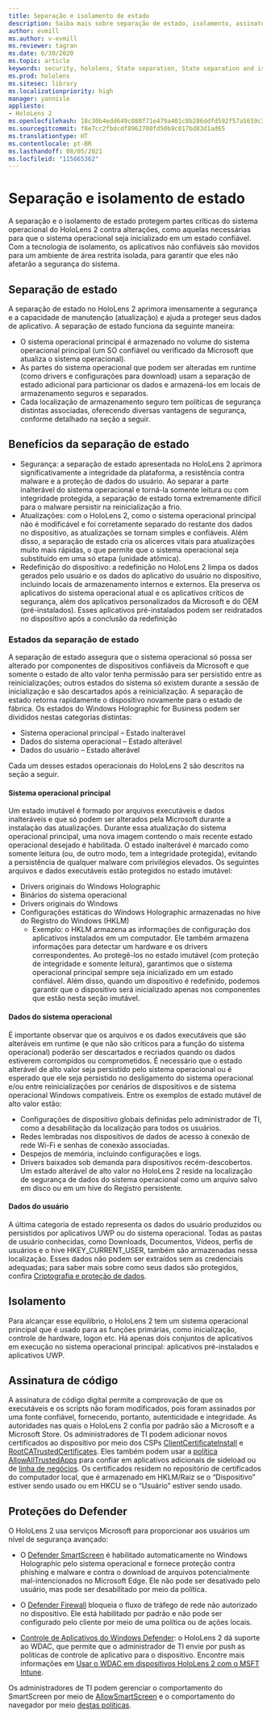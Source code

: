 ```yaml
---
title: Separação e isolamento de estado
description: Saiba mais sobre separação de estado, isolamento, assinatura de código e aplicativos do Defender no dispositivo de realidade misturada do HoloLens 2.
author: evmill
ms.author: v-evmill
ms.reviewer: tagran
ms.date: 6/30/2020
ms.topic: article
keywords: security, hololens, State separation, State separation and isolation, hololens 2, hololens2 security, security overview, security architecture, architecture, hololens 2 architecture
ms.prod: hololens
ms.sitesec: library
ms.localizationpriority: high
manager: yannisle
appliesto:
- HoloLens 2
ms.openlocfilehash: 18c30b4edd649c088f71e479a401c8b286ddfd592f57a5659c3c15b3ec9c854f
ms.sourcegitcommit: f8e7cc2fbdcdf8962700fd50b9c017bd83d1ad65
ms.translationtype: HT
ms.contentlocale: pt-BR
ms.lasthandoff: 08/05/2021
ms.locfileid: "115665362"
---
```

# <a name="state-separation-and-isolation"></a>Separação e isolamento de estado

A separação e o isolamento de estado protegem partes críticas do sistema operacional do HoloLens 2 contra alterações, como aquelas necessárias para que o sistema operacional seja inicializado em um estado confiável. Com a tecnologia de isolamento, os aplicativos não confiáveis são movidos para um ambiente de área restrita isolada, para garantir que eles não afetarão a segurança do sistema.

## <a name="state-separation"></a>Separação de estado

A separação de estado no HoloLens 2 aprimora imensamente a segurança e a capacidade de manutenção (atualização) e ajuda a proteger seus dados de aplicativo.  A separação de estado funciona da seguinte maneira:
  * O sistema operacional principal é armazenado no volume do sistema operacional principal (um SO confiável ou verificado da Microsoft que atualiza o sistema operacional).
  * As partes do sistema operacional que podem ser alteradas em runtime (como drivers e configurações para download) usam a separação de estado adicional para particionar os dados e armazená-los em locais de armazenamento seguros e separados.
  * Cada localização de armazenamento seguro tem políticas de segurança distintas associadas, oferecendo diversas vantagens de segurança, conforme detalhado na seção a seguir.

## <a name="state-separation-benefits"></a>Benefícios da separação de estado

  * Segurança: a separação de estado apresentada no HoloLens 2 aprimora significativamente a integridade da plataforma, a resistência contra malware e a proteção de dados do usuário. Ao separar a parte inalterável do sistema operacional e torná-la somente leitura ou com integridade protegida, a separação de estado torna extremamente difícil para o malware persistir na reinicialização a frio. 
  * Atualizações: com o HoloLens 2, como o sistema operacional principal não é modificável e foi corretamente separado do restante dos dados no dispositivo, as atualizações se tornam simples e confiáveis.  Além disso, a separação de estado cria os alicerces vitais para atualizações muito mais rápidas, o que permite que o sistema operacional seja substituído em uma só etapa (unidade atômica).
  * Redefinição do dispositivo: a redefinição no HoloLens 2 limpa os dados gerados pelo usuário e os dados do aplicativo do usuário no dispositivo, incluindo locais de armazenamento internos e externos. Ela preserva os aplicativos do sistema operacional atual e os aplicativos críticos de segurança, além dos aplicativos personalizados da Microsoft e do OEM (pré-instalados). Esses aplicativos pré-instalados podem ser reidratados no dispositivo após a conclusão da redefinição

### <a name="state-separation-states"></a>Estados da separação de estado

A separação de estado assegura que o sistema operacional só possa ser alterado por componentes de dispositivos confiáveis da Microsoft e que somente o estado de alto valor tenha permissão para ser persistido entre as reinicializações; outros estados do sistema só existem durante a sessão de inicialização e são descartados após a reinicialização. A separação de estado retorna rapidamente o dispositivo novamente para o estado de fábrica. Os estados do Windows Holographic for Business podem ser divididos nestas categorias distintas:
  * Sistema operacional principal – Estado inalterável
  * Dados do sistema operacional – Estado alterável 
  * Dados do usuário – Estado alterável

Cada um desses estados operacionais do HoloLens 2 são descritos na seção a seguir.

#### <a name="core-operating-system"></a>Sistema operacional principal

Um estado imutável é formado por arquivos executáveis e dados inalteráveis e que só podem ser alterados pela Microsoft durante a instalação das atualizações. Durante essa atualização do sistema operacional principal, uma nova imagem contendo o mais recente estado operacional desejado é habilitada.
O estado inalterável é marcado como somente leitura (ou, de outro modo, tem a integridade protegida), evitando a persistência de qualquer malware com privilégios elevados. Os seguintes arquivos e dados executáveis estão protegidos no estado imutável:
  * Drivers originais do Windows Holographic
  * Binários do sistema operacional
  * Drivers originais do Windows
  * Configurações estáticas do Windows Holographic armazenadas no hive do Registro do Windows (HKLM)
    * Exemplo: o HKLM armazena as informações de configuração dos aplicativos instalados em um computador. Ele também armazena informações para detectar um hardware e os drivers correspondentes.
Ao protegê-los no estado imutável (com proteção de integridade e somente leitura), garantimos que o sistema operacional principal sempre seja inicializado em um estado confiável. Além disso, quando um dispositivo é redefinido, podemos garantir que o dispositivo será inicializado apenas nos componentes que estão nesta seção imutável. 

#### <a name="operating-system-data"></a>Dados do sistema operacional 

É importante observar que os arquivos e os dados executáveis que são alteráveis em runtime (e que não são críticos para a função do sistema operacional) poderão ser descartados e recriados quando os dados estiverem corrompidos ou comprometidos. É necessário que o estado alterável de alto valor seja persistido pelo sistema operacional ou é esperado que ele seja persistido no desligamento do sistema operacional e/ou entre reinicializações por cenários de dispositivos e de sistema operacional Windows compatíveis. Entre os exemplos de estado mutável de alto valor estão:
  * Configurações de dispositivo globais definidas pelo administrador de TI, como a desabilitação da localização para todos os usuários.
  * Redes lembradas nos dispositivos de dados de acesso à conexão de rede Wi-Fi e senhas de conexão associadas.
  * Despejos de memória, incluindo configurações e logs.
  * Drivers baixados sob demanda para dispositivos recém-descobertos.
Um estado alterável de alto valor no HoloLens 2 reside na localização de segurança de dados do sistema operacional como um arquivo salvo em disco ou em um hive do Registro persistente.

#### <a name="user-data"></a>Dados do usuário

A última categoria de estado representa os dados do usuário produzidos ou persistidos por aplicativos UWP ou do sistema operacional. Todas as pastas de usuário conhecidas, como Downloads, Documentos, Vídeos, perfis de usuários e o hive HKEY_CURRENT_USER, também são armazenadas nessa localização. Esses dados não podem ser extraídos sem as credenciais adequadas; para saber mais sobre como seus dados são protegidos, confira [Criptografia e proteção de dados](security-encryption-data-protection.md).

##  <a name="isolation"></a>Isolamento

Para alcançar esse equilíbrio, o HoloLens 2 tem um sistema operacional principal que é usado para as funções primárias, como inicialização, controle de hardware, logon etc. Há apenas dois conjuntos de aplicativos em execução no sistema operacional principal: aplicativos pré-instalados e aplicativos UWP.

## <a name="code-signing"></a>Assinatura de código

A assinatura de código digital permite a comprovação de que os executáveis e os scripts não foram modificados, pois foram assinados por uma fonte confiável, fornecendo, portanto, autenticidade e integridade. As autoridades nas quais o HoloLens 2 confia por padrão são a Microsoft e a Microsoft Store. Os administradores de TI podem adicionar novos certificados ao dispositivo por meio dos CSPs [ClientCertificateInstall](/windows/client-management/mdm/clientcertificateinstall-csp) e [RootCATrustedCertificates](/windows/client-management/mdm/rootcacertificates-csp). Eles também podem usar a [política AllowAllTrustedApps](/windows/client-management/mdm/policy-csp-applicationmanagement#applicationmanagement-allowalltrustedapps) para confiar em aplicativos adicionais de sideload ou de [linha de negócios](/intune/apps/lob-apps-windows). Os certificados residem no repositório de certificados do computador local, que é armazenado em HKLM/Raiz se o “Dispositivo” estiver sendo usado ou em HKCU se o “Usuário” estiver sendo usado.

## <a name="defender-protections"></a>Proteções do Defender
O HoloLens 2 usa serviços Microsoft para proporcionar aos usuários um nível de segurança avançado:

* O [Defender SmartScreen](/windows/security/threat-protection/microsoft-defender-smartscreen/microsoft-defender-smartscreen-overview) é habilitado automaticamente no Windows Holographic pelo sistema operacional e fornece proteção contra phishing e malware e contra o download de arquivos potencialmente mal-intencionados no Microsoft Edge. Ele não pode ser desativado pelo usuário, mas pode ser desabilitado por meio da política.

* O [Defender Firewall](/windows/security/threat-protection/windows-firewall/windows-firewall-with-advanced-security) bloqueia o fluxo de tráfego de rede não autorizado no dispositivo. Ele está habilitado por padrão e não pode ser configurado pelo cliente por meio de uma política ou de ações locais. 

* [Controle de Aplicativos do Windows Defender](/windows/security/threat-protection/windows-defender-application-control/wdac-and-applocker-overview): o HoloLens 2 dá suporte ao WDAC, que permite que o administrador de TI envie por push as políticas de controle de aplicativo para o dispositivo. Encontre mais informações em [Usar o WDAC em dispositivos HoloLens 2 com o MSFT Intune](/mem/intune/configuration/custom-profile-hololens). 

Os administradores de TI podem gerenciar o comportamento do SmartScreen por meio de [AllowSmartScreen](/windows/client-management/mdm/policy-csp-browser#browser-allowsmartscreen) e o comportamento do navegador por meio [destas políticas](/windows/client-management/mdm/policy-csps-supported-by-hololens2). 

